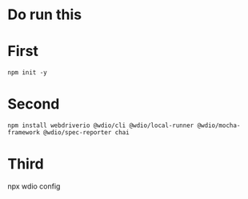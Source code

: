 # Do run this

# First

```
npm init -y
```

# Second

```
npm install webdriverio @wdio/cli @wdio/local-runner @wdio/mocha-framework @wdio/spec-reporter chai
```

# Third

npx wdio config
